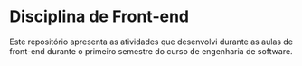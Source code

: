 <h1>Disciplina de Front-end</h1>
Este repositório apresenta as atividades que desenvolvi durante as aulas de front-end durante o primeiro semestre do curso de engenharia de software.
